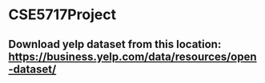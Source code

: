 # CSE5717Project

## Download yelp dataset from this location: https://business.yelp.com/data/resources/open-dataset/

